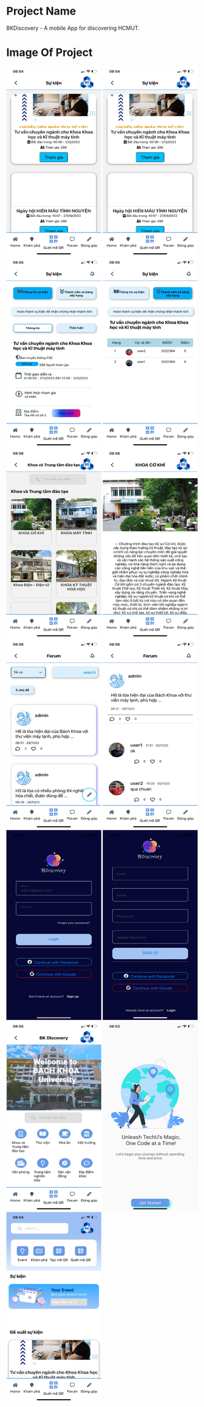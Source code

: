 

# Project Name

BKDiscovery - A mobile App for discovering HCMUT.</br>

# Image Of Project

  <div >
    <img src = "https://github.com/tien0709/MobileApp/blob/main/assets/1.jpg" width="250" height="500" >
    <img src = "https://github.com/tien0709/MobileApp/blob/main/assets/1.jpg" width="250" height="500" >
    <img src = "https://github.com/tien0709/MobileApp/blob/main/assets/2.jpg"  width="250" height="500" >
    <img src = "https://github.com/tien0709/MobileApp/blob/main/assets/3.jpg" width="250" height="500" >
    <img src = "https://github.com/tien0709/MobileApp/blob/main/assets/4.jpg" width="250" height="500" >
    <img src = "https://github.com/tien0709/MobileApp/blob/main/assets/5.jpg" width="250" height="500" >
    <img src = "https://github.com/tien0709/MobileApp/blob/main/assets/6.jpg" width="250" height="500" >
    <img src = "https://github.com/tien0709/MobileApp/blob/main/assets/7.jpg" width="250" height="500" >
    <img src = "https://github.com/tien0709/MobileApp/blob/main/assets/8.jpg" width="250" height="500" >
    <img src = "https://github.com/tien0709/MobileApp/blob/main/assets/9.jpg" width="250" height="500" >
    <img src = "https://github.com/tien0709/MobileApp/blob/main/assets/10.jpg" width="250" height="500" >
    <img src = "https://github.com/tien0709/MobileApp/blob/main/assets/11.jpg" width="250" height="500" >
    <img src = "https://github.com/tien0709/MobileApp/blob/main/assets/12.jpg" width="250" height="500" >
</div>
